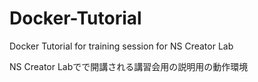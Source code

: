 # Docker-Tutorial
Docker Tutorial for training session for NS Creator Lab

NS Creator Labでで開講される講習会用の説明用の動作環境
